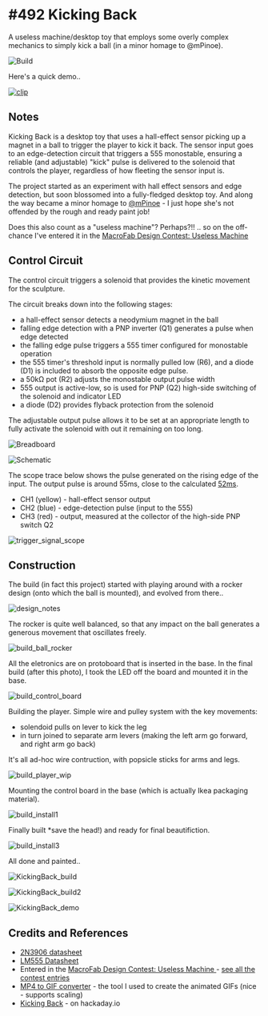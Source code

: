 # #492 Kicking Back

A useless machine/desktop toy that employs some overly complex mechanics to simply kick a ball (in a minor homage to @mPinoe).

![Build](./assets/KickingBack_build.jpg?raw=true)

Here's a quick demo..

[![clip](https://img.youtube.com/vi/zd012kxD8V8/0.jpg)](https://www.youtube.com/watch?v=zd012kxD8V8)

## Notes

Kicking Back is a desktop toy that uses a hall-effect sensor picking up a magnet in a ball to trigger the player to kick it back. The sensor input goes to an edge-detection circuit that triggers a 555 monostable, ensuring a reliable (and adjustable) "kick" pulse is delivered to the solenoid that controls the player, regardless of how fleeting the sensor input is.

The project started as an experiment with hall effect sensors and edge detection, but soon blossomed into a fully-fledged desktop toy.
And along the way became a minor homage to [@mPinoe](https://twitter.com/mPinoe) - I just hope she's not offended by the rough and ready paint job!

Does this also count as a "useless machine"? Perhaps?!! .. so on the off-chance I've entered it in the [MacroFab Design Contest: Useless Machine](https://macrofab.com/blog/macrofab-design-contest-useless-machine-sponsored-by-mouser-electronics/)


## Control Circuit

The control circuit triggers a solenoid that provides the kinetic movement for the sculpture.

The circuit breaks down into the following stages:

* a hall-effect sensor detects a neodymium magnet in the ball
* falling edge detection with a PNP inverter (Q1) generates a pulse when edge detected
* the falling edge pulse triggers a 555 timer configured for monostable operation
* the 555 timer's threshold input is normally pulled low (R6), and a diode (D1) is included to absorb the opposite edge pulse.
* a 50kΩ pot (R2) adjusts the monostable output pulse width
* 555 output is active-low, so is used for PNP (Q2) high-side switching of the solenoid and indicator LED
* a diode (D2) provides flyback protection from the solenoid

The adjustable output pulse allows it to be set at an appropriate length to fully activate the solenoid with out it remaining on too long.

![Breadboard](./assets/KickingBack_bb.jpg?raw=true)

![Schematic](./assets/KickingBack_schematic.jpg?raw=true)

The scope trace below shows the pulse generated on the rising edge of the input.
The output pulse is around 55ms, close to the calculated [52ms](https://visual555.tardate.com/?mode=monostable&r1=4.7&c=10).

* CH1 (yellow) - hall-effect sensor output
* CH2 (blue) - edge-detection pulse (input to the 555)
* CH3 (red) - output, measured at the collector of the high-side PNP switch Q2

![trigger_signal_scope](./assets/trigger_signal_scope.gif?raw=true)

## Construction

The build (in fact this project) started with playing around with a rocker design (onto which the ball is mounted), and evolved from there..

![design_notes](./assets/design_notes.jpg?raw=true)

The rocker is quite well balanced, so that any impact on the ball generates a generous movement that oscillates freely.

![build_ball_rocker](./assets/build_ball_rocker.jpg?raw=true)

All the eletronics are on protoboard that is inserted in the base. In the final build (after this photo),
I took the LED off the board and mounted it in the base.

![build_control_board](./assets/build_control_board.jpg?raw=true)

Building the player. Simple wire and pulley system with the key movements:

* solendoid pulls on lever to kick the leg
* in turn joined to separate arm levers (making the left arm go forward, and right arm go back)

It's all ad-hoc wire contruction, with popsicle sticks for arms and legs.

![build_player_wip](./assets/build_player_wip.jpg?raw=true)

Mounting the control board in the base (which is actually Ikea packaging material).

![build_install1](./assets/build_install1.jpg?raw=true)

Finally built *save the head!) and ready for final beautifiction.

![build_install3](./assets/build_install3.jpg?raw=true)

All done and painted..

![KickingBack_build](./assets/KickingBack_build.jpg?raw=true)

![KickingBack_build2](./assets/KickingBack_build2.jpg?raw=true)

![KickingBack_demo](./assets/KickingBack_demo.gif?raw=true)

## Credits and References

* [2N3906 datasheet](https://www.futurlec.com/Transistors/2N3906.shtml)
* [LM555 Datasheet](https://www.futurlec.com/Linear/LM555CN.shtml)
* Entered in the [MacroFab Design Contest: Useless Machine ](https://macrofab.com/blog/macrofab-design-contest-useless-machine-sponsored-by-mouser-electronics/) - [see all the contest entries](https://hackaday.io/projects?tag=MacroFab%20Design%20Contest%3A%20Useless%20Machine)
* [MP4 to GIF converter](https://www.onlineconverter.com/mp4-to-gif) - the tool I used to create the animated GIFs (nice - supports scaling)
* [Kicking Back](https://hackaday.io/project/167412-kicking-back) - on hackaday.io

